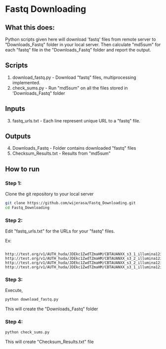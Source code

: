# Fastq Downloading

## What this does:

Python scripts given here will download 'fastq' files from remote server to "Downloads_Fastq" folder in your local server.
Then calculate "md5sum" for each "fastq" file in the "Downloads_Fastq" folder and report the output.

## Scripts

1. download_fastq.py - Download "fastq" files, multiprocessing implemented.
2. check_sums.py - Run "md5sum" on all the files stored in 'Downloads_Fastq" folder

## Inputs
3. fastq_urls.txt - Each line represent unique URL to a "fastq" file.

## Outputs
4. Downloads_Fastq - Folder contains downloaded "fastq" files
5. Checksum_Results.txt - Results from "md5sum"

## How to run

### Step 1:

Clone the git repository to your local server

```bash
git clone https://github.com/wijerasa/Fastq_Downloading.git
cd Fastq_Downloading

```

### Step 2:

Edit "fastq_urls.txt" for the URLs for your "fastq" files.

Ex:
```

http://test.org/v1/AUTH_huda/JDEkc1ZwdTZmaHM/CBTAUANXX_s3_1_illumina12index_9_SL267844.fastq.gz
http://test.org/v1/AUTH_huda/JDEkc1ZwdTZmaHM/CBTAUANXX_s3_2_illumina12index_9_SL267844.fastq.gz
http://test.org/v1/AUTH_huda/JDEkc1ZwdTZmaHM/CBTAUANXX_s3_2_illumina12index_1_SL267821.fastq.gz
http://test.org/v1/AUTH_huda/JDEkc1ZwdTZmaHM/CBTAUANXX_s3_1_illumina12index_1_SL267821.fastq.gz

```

### Step 3:

Execute,

```bash
python download_fastq.py
```

This will create the "Downloads_Fastq" folder

### Step 4:

```bash
python check_sums.py
```

This will create "Checksum_Results.txt" file
